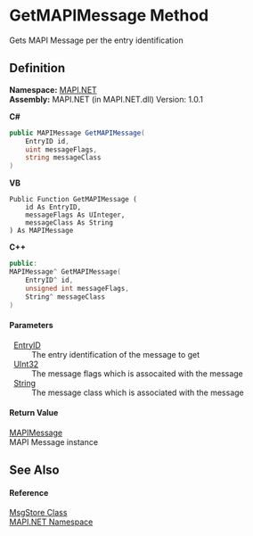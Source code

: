 # GetMAPIMessage Method


Gets MAPI Message per the entry identification



## Definition
**Namespace:** <a href="N_MAPI_NET.md">MAPI.NET</a>  
**Assembly:** MAPI.NET (in MAPI.NET.dll) Version: 1.0.1

**C#**
``` C#
public MAPIMessage GetMAPIMessage(
	EntryID id,
	uint messageFlags,
	string messageClass
)
```
**VB**
``` VB
Public Function GetMAPIMessage ( 
	id As EntryID,
	messageFlags As UInteger,
	messageClass As String
) As MAPIMessage
```
**C++**
``` C++
public:
MAPIMessage^ GetMAPIMessage(
	EntryID^ id, 
	unsigned int messageFlags, 
	String^ messageClass
)
```



#### Parameters
<dl><dt>  <a href="T_MAPI_NET_EntryID.md">EntryID</a></dt><dd>The entry identification of the message to get</dd><dt>  <a href="https://learn.microsoft.com/dotnet/api/system.uint32" target="_blank" rel="noopener noreferrer">UInt32</a></dt><dd>The message flags which is assocaited with the message</dd><dt>  <a href="https://learn.microsoft.com/dotnet/api/system.string" target="_blank" rel="noopener noreferrer">String</a></dt><dd>The message class which is associated with the message</dd></dl>

#### Return Value
<a href="T_MAPI_NET_MAPIMessage.md">MAPIMessage</a>  
MAPI Message instance

## See Also


#### Reference
<a href="T_MAPI_NET_MsgStore.md">MsgStore Class</a>  
<a href="N_MAPI_NET.md">MAPI.NET Namespace</a>  
